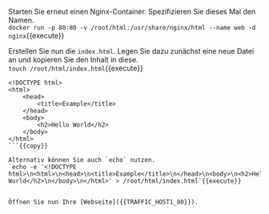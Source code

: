 Starten Sie erneut einen Nginx-Container. Spezifizieren Sie dieses Mal den Namen.  
`docker run -p 80:80 -v /root/html:/usr/share/nginx/html --name web -d nginx`{{execute}}

Erstellen Sie nun die `index.html`. Legen Sie dazu zunächst eine neue Datei an und kopieren Sie den Inhalt in diese.  
`touch /root/html/index.html`{{execute}}  

```
<!DOCTYPE html>
<html>
    <head>
        <title>Example</title>
    </head>
    <body>
        <h2>Hello World</h2>
    </body>
</html>
```{{copy}}

Alternativ können Sie auch `echo` nutzen.  
`echo -e '<!DOCTYPE html>\n<html>\n<head>\n<title>Example</title>\n</head>\n<body>\n<h2>Hello World</h2>\n</body>\n</html>' > /root/html/index.html`{{execute}}


Öffnen Sie nun Ihre [Webseite]({{TRAFFIC_HOST1_80}}).